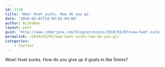 ```yaml
---
id: 1110
title: 'Wow! Huet sucks. How do you gi'
date: '2010-03-07T14:50:01-04:00'
author: DizkoDan
layout: post
guid: 'http://www.cyberjunx.com/blog/archives/2010/03/07/wow-huet-sucks-how-do-you-gi/'
permalink: /2010/03/07/wow-huet-sucks-how-do-you-gi/
categories:
    - Twitter
---
```


Wow! Huet sucks. How do you give up 4 goals in like 5mins?